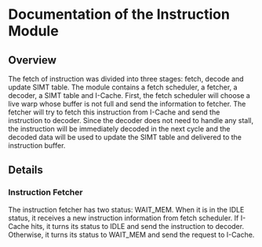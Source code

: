 # Documentation of the Instruction Module

## Overview

The fetch of instruction was divided into three stages: fetch, decode and update SIMT table. The module contains a fetch scheduler, a fetcher, a decoder, a SIMT table and I-Cache. First, the fetch scheduler will choose a live warp whose buffer is not full and send the information to fetcher. The fetcher will try to fetch this instruction from I-Cache and send the instruction to decoder. Since the decoder does not need to handle any stall, the instruction will be immediately decoded in the next cycle and the decoded data will be used to update the SIMT table and delivered to the instruction buffer.

## Details

### Instruction Fetcher

The instruction fetcher has two status: WAIT_MEM. When it is in the IDLE status, it receives a new instruction information from fetch scheduler. If I-Cache hits, it turns its status to IDLE and send the instruction to decoder. Otherwise, it turns its status to WAIT_MEM and send the request to I-Cache.